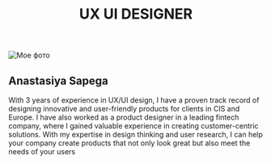 <html lang="en">
<head>
<meta charset="UTF-8">
</head>
<body>
<header>
<h1 style="text-align:center;">UX UI DESIGNER</h1>
</header>
<main>
<img src="path/to/my/https://github.com/Sapega-an/folio.github.io/blob/02e94e7e38aa010f63941c0996ab55ffa99127cf/photo_2023-03-15_15-13-10.jpg" alt="Мое фото">
<h2>Anastasiya Sapega</h2>
<p> With 3 years of experience in UX/UI design, I have a proven track record of designing innovative and user-friendly products for clients in CIS and Europe. I have also worked as a product designer in a leading fintech company, where I gained valuable experience in creating customer-centric solutions. With my expertise in design thinking and user research, I can help your company create products that not only look great but also meet the needs of your users </p>
</main>
</body>
</html>
